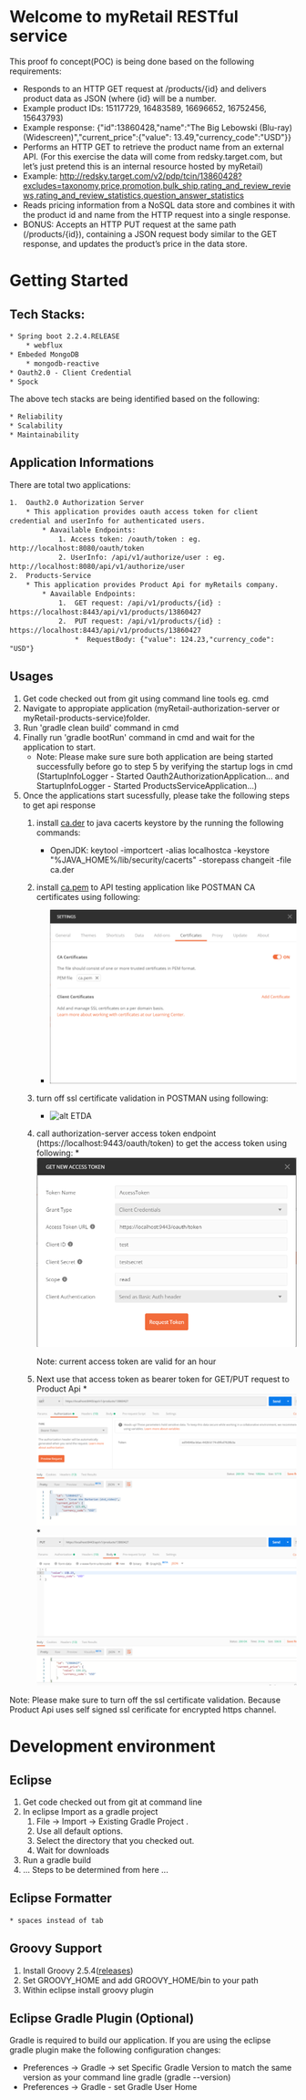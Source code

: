 # Welcome to myRetail RESTful service

This proof fo concept(POC) is being done based on the following requirements:

*	Responds to an HTTP GET request at /products/{id} and delivers product data as JSON (where {id} will be a number. 
*	Example product IDs: 15117729, 16483589, 16696652, 16752456, 15643793) 
*	Example response: {"id":13860428,"name":"The Big Lebowski (Blu-ray) (Widescreen)","current_price":{"value": 13.49,"currency_code":"USD"}}
*	Performs an HTTP GET to retrieve the product name from an external API. (For this exercise the data will come from redsky.target.com, but let’s just pretend this is an internal resource hosted by myRetail)  
*	Example: http://redsky.target.com/v2/pdp/tcin/13860428?excludes=taxonomy,price,promotion,bulk_ship,rating_and_review_reviews,rating_and_review_statistics,question_answer_statistics
*	Reads pricing information from a NoSQL data store and combines it with the product id and name from the HTTP request into a single response.  
*	BONUS: Accepts an HTTP PUT request at the same path (/products/{id}), containing a JSON request body similar to the GET response, and updates the product’s price in the data store.  

# Getting Started

## Tech Stacks:
    * Spring boot 2.2.4.RELEASE
        * webflux
    * Embeded MongoDB
        * mongodb-reactive
    * Oauth2.0 - Client Credential 
    * Spock

The above tech stacks are being identified based on the following:

    * Reliability
    * Scalability
    * Maintainability

## Application Informations

There are total two applications:

    1.  Oauth2.0 Authorization Server        
        * This application provides oauth access token for client credential and userInfo for authenticated users.
            * Aavailable Endpoints:
                1. Access token: /oauth/token : eg. http://localhost:8080/oauth/token
                2. UserInfo: /api/v1/authorize/user : eg. http://localhost:8080/api/v1/authorize/user
    2.  Products-Service       
        * This application provides Product Api for myRetails company.
            * Aavailable Endpoints:
                1.  GET request: /api/v1/products/{id} : https://localhost:8443/api/v1/products/13860427
                2.  PUT request: /api/v1/products/{id} : https://localhost:8443/api/v1/products/13860427
                    *  RequestBody: {"value": 124.23,"currency_code": "USD"}

## Usages
                    
1. Get code checked out from git using command line tools eg. cmd
2. Navigate to appropiate application (myRetail-authorization-server or myRetail-products-service)folder.
3. Run 'gradle clean build' command in cmd
4. Finally run 'gradle bootRun' command in cmd and wait for the application to start.
   * Note: Please make sure sure both application are being started successfully before go to step 5 by verifying the startup logs in cmd (StartupInfoLogger - Started Oauth2AuthorizationApplication... and StartupInfoLogger - Started ProductsServiceApplication...)
5. Once the applications start sucessfully, please take the following steps to get api response
    1.  install [ca.der](./docs/cert/ca.der) to java cacerts keystore by the running the following commands:
        * OpenJDK: keytool -importcert -alias localhostca -keystore "%JAVA_HOME%/lib/security/cacerts" -storepass changeit -file ca.der
    2.  install [ca.pem](./docs/cert/ca.pem) to API testing application like POSTMAN CA certificates using following:
        * ![alt ETDA](./docs/CaCertificate.PNG)
    3.  turn off ssl certificate validation in POSTMAN using following:
        * ![alt ETDA](./docs/SslValidation.PNG.PNG)
    4.  call authorization-server access token endpoint (https://localhost:9443/oauth/token) to get the access token using following:
            * ![alt ETDA](./docs/OauthAccessTokenRequest.PNG)
     
        Note: current access token are valid for an hour
    5.  Next use that access token as bearer token for GET/PUT request to Product Api
            * ![alt ETDA](./docs/GetRequest.PNG)
            * ![alt ETDA](./docs/PutRequest.PNG)
     
Note: Please make sure to turn off the ssl certificate validation. Because Product Api uses self signed ssl cerificate for encrypted https channel.


# Development environment
    
## Eclipse

1. Get code checked out from git at command line
2. In eclipse Import as a gradle project
    1. File -> Import -> Existing Gradle Project . 
    2. Use all default options.
    3. Select the directory that you checked out.
    4. Wait for downloads
3. Run a gradle build
4. ... Steps to be determined from here ...


## Eclipse Formatter
    * spaces instead of tab 

## Groovy Support

1. Install Groovy 2.5.4([releases](http://groovy-lang.org/download.html#distro))
2. Set GROOVY_HOME and add GROOVY_HOME/bin to your path
3. Within eclipse install groovy plugin 

## Eclipse Gradle Plugin (Optional)

Gradle is required to build our application. If you are using the eclipse gradle plugin make the following configuration changes:
* Preferences -> Gradle -> set Specific Gradle Version to match the same version as your command line gradle (gradle --version)
* Preferences -> Gradle - set Gradle User Home 


